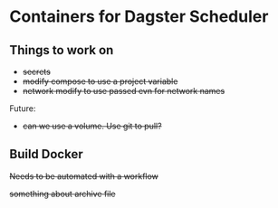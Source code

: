 # Containers for Dagster Scheduler

## Things to work on
* ~~secrets~~
* ~~modify compose to use a project variable~~
* ~~network modify to use passed evn for network names~~

Future:
* ~~can we use a volume. Use git to pull?~~

## Build Docker
~~Needs to be automated with a workflow~~

~~something about archive file~~



